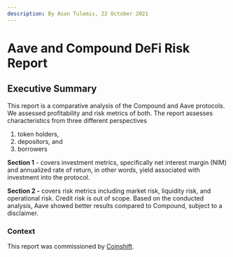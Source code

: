 ```yaml
---
description: By Asan Tulemis, 22 October 2021
---
```


# Aave and Compound DeFi Risk Report

## **Executive Summary**

This report is a comparative analysis of the Compound and Aave protocols. We assessed  profitability and risk metrics of both. The report assesses characteristics from three different perspectives

1. token holders,
2. depositors, and
3. borrowers

**Section 1** - covers investment metrics, specifically net interest margin (NIM) and annualized rate of return, in other words, yield associated with investment into the protocol.&#x20;

**Section 2 -** covers risk metrics including market risk, liquidity risk, and operational risk. Credit risk is out of scope. Based on the conducted analysis, Aave showed better results compared to Compound, subject to a disclaimer.

### Context&#x20;

This report was commissioned by [Coinshift](https://coinshift.xyz).

